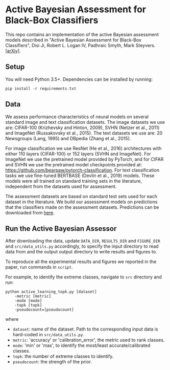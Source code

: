 Active Bayesian Assessment for Black-Box Classifiers
===

This repo contains an implementation of the active Bayesian assessment models described in "Active Bayesian Assessment 
for Black-Box Classifiers", Disi Ji, Robert L. Logan IV, Padhraic Smyth, Mark Steyvers. [[arXiv]](https://arxiv.org/pdf/2002.06532.pdf).


Setup
---
You will need Python 3.5+. Dependencies can be installed by running:
```{bash}
pip install -r requirements.txt
```


Data
---
We assess performance characteristics of neural models on several standard image and text classification datasets. 
The image datasets we use are: CIFAR-100 (Krizhevsky and Hinton, 2009), SVHN (Netzer et al., 2011) and ImageNet (Russakovsky et al., 2015). 
The text datasets we use are: 20 Newsgroups (Lang, 1995) and DBpedia (Zhang et al., 2015). 

For image classification we use ResNet (He et al., 2016) architectures with either 110 layers (CIFAR-100) or 152 layers (SVHN and ImageNet). 
For ImageNet we use the pretrained model provided by PyTorch, and for CIFAR and SVHN we use the pretrained model checkpoints provided at: 
https://github.com/bearpaw/pytorch-classification. 
For text classification tasks we use fine-tuned BERTBASE (Devlin et al., 2019) models. These models were all
trained on standard training sets in the literature, independent from the datasets used for assessment.

The assessment datasets are based on standard test sets used for each dataset in the literature.
We build our assessment models on predictions that the classifiers made on the assessment datasets.
Predictions can be downloaded from [here](https://drive.google.com/drive/folders/1G7-9GGMxujtQ7W0eMnYZ2ZJNkJ8QQoSZ).


Run the Active Bayesian Assessor
---

After downloading the data, update `DATA_DIR`, `RESULTS_DIR` and `FIGURE_DIR` and `src/data_utils.py` accordingly, to specify the input directory to read data from 
and the output output directory to write results and figures to.

To reproduce all the experimental results and figures we reported in the paper, run commands in `script`. 

For example, to identify the extreme classes, navigate to `src` directory and run:
```{bash}
python active_learning_topk.py [dataset] 
    -metric [metric] 
    -mode [mode] 
    -topk [topk] 
    -pseudocount=[pseudocount]
```
where 
- `dataset`: name of the dataset. Path to the corresponding input data is hard-coded in `src/data_utils.py`.
- `metric`: 'accuracy' or 'calibration_error', the metric used to rank classes.
- `mode`: 'min' or 'max', to identify the most/least accurate/calibrated classes.
- `topk`: the number of extreme classes to identify.
-  `pseudocount`: the strength of the prior.

